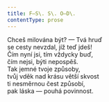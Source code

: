 ```yaml
---
title: F—S\. S\. O—D\.
contentType: prose
---
```


  

Chceš milována být? — Tvá hruď  
se cesty nevzdal, jíž teď jdeš!  
Čím nyní jsi, tím vždycky buď,  
čím nejsi, býti nepospěš.  
Tak jemné tvoje způsoby,  
tvůj vděk nad krásu větší skvost  
ti nesměrnou čest způsobí,  
pak láska — pouhá povinnost.
